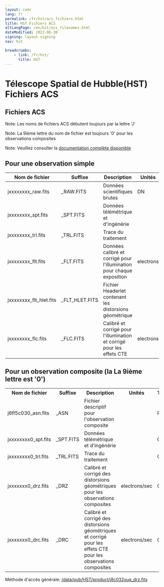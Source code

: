 ```yaml
---
layout: cadc
lang: fr
permalink: /fr/hst/acs_fichiers.html
title: HST Fichiers ACS
altLangPage: /en/hst/acs_filenames.html
dateModified: 2022-06-30
signing: layout.signing
nav: hst

breadcrumbs:
    - link: /fr/hst/
      title: HST
---
```


<div class="span-6">
 <h1 id="wb-cont" class="wb-invisible">Télescope Spatial de Hubble(HST) Fichiers ACS</h1>
 <h2 class="align-center">Fichiers ACS</h2>

<p class="color-attention">Note: Les noms de fichiers ACS débutent toujours par la lettre 'J' </p>
<p class="color-attention">Note: La 9ième lettre du nom de fichier est toujours '0' pour les observations composites</p>
<p class="color-attention">Note: Veuillez consulter la <a rel="external" href="https://www.stsci.edu/hst/acs/documents/handbooks/current/cover.html" class="ui-link">documentation complète disponible</a></p>

<h2>Pour une observation simple</h2>
<table class="table">
   <thead><tr>
   <th id="a">Nom de fichier</th>
   <th id="b">Suffixe</th>
   <th id="c">Description</th>
   <th id="d">Unités</th>
   <th id="f">Type
   </th><th id="e">Exemple</th>
   </tr>
</thead>
<tbody>
   <tr>
   <td headers="a">jxxxxxxxx_raw.fits</td>
   <td headers="b">_RAW.FITS</td>
   <td headers="c">Données scientifiques brutes</td>
   <td headers="d">DN</td>
   <td headers="f">RAW</td>
   <td headers="e"><a href="/data/pub/HST/product/j8c032xuq_raw.fits" class="ui-link">j8c032xuq_raw.fits</a></td>
   </tr>

   <tr>
   <td headers="a">jxxxxxxxx_spt.fits</td>
   <td headers="b">_SPT.FITS</td>
   <td headers="c">Données télémétrique et d'ingénérie </td>
   <td headers="d"></td>
   <td headers="f">RAW</td>
   <td headers="e"><a href="/data/pub/HST/product/j8c032xuq_spt.fits" class="ui-link">j8c032xuq_spt.fits</a></td>
   </tr>
   <tr>
   <td headers="a">jxxxxxxxx_trl.fits</td>
   <td headers="b">_TRL.FITS</td>
   <td headers="c">Trace du traitement</td>
   <td headers="d"></td>
   <td headers="f">RAW</td>
   <td headers="e"><a href="/data/pub/HST/product/j8c032xuq_trl.fits" class="ui-link">j8c032xuq_trl.fits</a></td>
   </tr>
   <tr>
   <td headers="a">jxxxxxxxx_flt.fits</td>
   <td headers="b">_FLT.FITS</td>
   <td headers="c">Données calibré et corrigé pour l'illumination pour chaque exposition</td>
   <td headers="d">electrons </td>
   <td headers="f">CAL</td>
   <td headers="e"><a href="/data/pub/HST/product/j8c032xuq_flt.fits" class="ui-link">j8c032xuq_flt.fits</a></td>
   </tr>
   <tr>
   <td headers="a">jxxxxxxxx_flt_hlet.fits</td>
   <td headers="b">_FLT_HLET.FITS</td>
   <td headers="c">Fichier Headerlet contenant les distorsions géométrique</td>
   <td headers="d"></td>
   <td headers="f">CAL</td>
   <td headers="e"><a href="/data/pub/HST/product/j8c032xuq_flt_hlet.fits" class="ui-link">j8c032xuq_flt_hlet.fits</a></td>
   </tr>
   <tr>
   <td headers="a">jxxxxxxxx_flc.fits</td>
   <td headers="b">_FLC.FITS</td>
   <td headers="c">Calibré et corrigé pour l'illumination et corrigé pour les effets CTE</td>
   <td headers="d">electrons</td>
   <td headers="f">CAL</td>
   <td headers="e"><a href="/data/pub/HST/product/j8c032xuq_flc.fits" class="ui-link">j8c032xuq_flc.fits</a></td>
   </tr>

</tbody></table>
<h2>Pour un observation composite (la La 9ième lettre est '0')</h2>
<table class="table">
   <tbody><tr>
   <th id="a">Nom de fichier</th>
   <th id="b">Suffixe</th>
   <th id="c">Description</th>
   <th id="d">Unités</th>
   <th id="f">Type
   </th><th id="e">Exemple</th>
   </tr>
   <tr>
   <td headers="a">j6fl5c030_asn.fits</td>
   <td headers="b">_ASN</td>
   <td headers="c">Fichier descriptif pour l'observation composite</td>
   <td headers="d"></td>
   <td headers="f">RAW</td>
   <td headers="e"><a href="/data/pub/HST/product/j6fl5c030_asn.fits" class="ui-link">j6fl5c030_asn.fits</a></td>
   </tr>
   <tr>
   <td headers="a">jxxxxxxxx0_spt.fits</td>
   <td headers="b">_SPT.FITS</td>
   <td headers="c">Données télémétrique et d'ingénérie </td>
   <td headers="d"></td>
   <td headers="f">CAL</td>
   <td headers="e"><a href="/data/pub/HST/product/j6fl5c030_spt.fits" class="ui-link">j6fl5c030_spt.fits</a></td>
   </tr>
   <tr>
   <td headers="a">jxxxxxxxx0_trl.fits</td>
   <td headers="b">_TRL.FITS</td>
   <td headers="c">Trace du traitement</td>
   <td headers="d"></td>
   <td headers="f">CAL</td>
   <td headers="e"><a href="/data/pub/HST/product/j6fl5c030_trl.fits" class="ui-link">j6fl5c030j8c032xuq_spt.fits_trl.fits</a></td>
   </tr>
   <tr>
   <td headers="a">jxxxxxxx0_drz.fits</td>
   <td headers="b">_DRZ</td>
   <td headers="c">Calibré et corrigé des distorsions géométriques pour les observations composites</td>
   <td headers="d">electrons/sec</td>
   <td headers="f">CAL</td>
   <td headers="e"><a href="/data/pub/HST/product/j6fl5c030_drz.fits" class="ui-link">j6fl5c030_drz.fits</a></td>
   </tr>
   <tr>
   <td headers="a">jxxxxxxx0_drc.fits</td>
   <td headers="b">_DRC</td>
   <td headers="c">Calibré et corrigé des distorsions géométriques et corrigé pour les effets CTE pour les observations composites</td>
   <td headers="d">electrons/sec</td>
   <td headers="f">CAL</td>
   <td headers="e"><a href="/data/pub/HST/product/j6fl5c030_drc.fits" class="ui-link">j6fl5c030_drc.fits</a></td>
   </tr>


</tbody></table>
<p class="color-attention">
Méthode d'accès générale: <a href="/data/pub/HST/product/j8c032xuq_drz.fits" class="ui-link">/data/pub/HST/product/j8c032xuq_drz.fits</a>
</p>


</div>